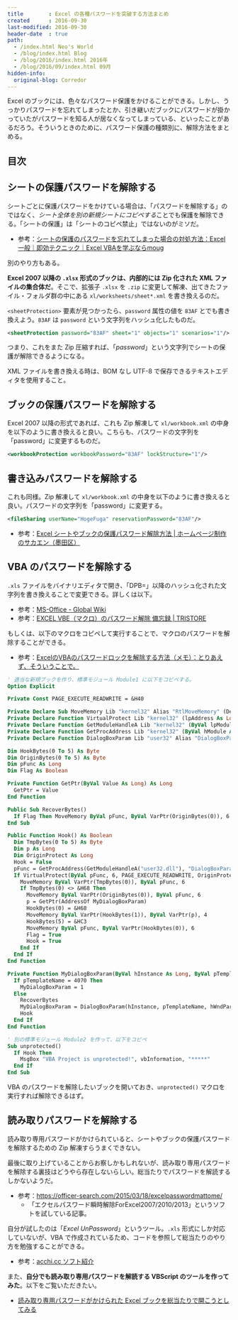 ```yaml
---
title        : Excel の各種パスワードを突破する方法まとめ
created      : 2016-09-30
last-modified: 2016-09-30
header-date  : true
path:
  - /index.html Neo's World
  - /blog/index.html Blog
  - /blog/2016/index.html 2016年
  - /blog/2016/09/index.html 09月
hidden-info:
  original-blog: Corredor
---
```


Excel のブックには、色々なパスワード保護をかけることができる。しかし、うっかりパスワードを忘れてしまったとか、引き継いだブックにパスワードが掛かっていたがパスワードを知る人が居なくなってしまっている、といったことがあるだろう。そういうときのために、パスワード保護の種類別に、解除方法をまとめる。

## 目次

## シートの保護パスワードを解除する

シートごとに保護パスワードをかけている場合は、「パスワードを解除する」のではなく、*シート全体を別の新規シートにコピペする*ことでも保護を解除できる。「シートの保護」は「シートのコピペ禁止」ではないのがミソだ。

- 参考：[シートの保護のパスワードを忘れてしまった場合の対処方法：Excel 一般｜即効テクニック｜Excel VBAを学ぶならmoug](http://www.moug.net/tech/exopr/0030095.html)

別のやり方もある。

**Excel 2007 以降の `.xlsx` 形式のブックは、内部的には Zip 化された XML ファイルの集合体だ**。そこで、拡張子 `.xlsx` を `.zip` に変更して解凍、出てきたファイル・フォルダ群の中にある `xl/worksheets/sheet*.xml` を書き換えるのだ。

`<sheetProtection>` 要素が見つかったら、`password` 属性の値を `83AF` とでも書き換えよう。`83AF` は `password` という文字列をハッシュ化したものだ。

```xml
<sheetProtection password="83AF" sheet="1" objects="1" scenarios="1"/>
```

つまり、これをまた Zip 圧縮すれば、「*password*」という文字列でシートの保護が解除できるようになる。

XML ファイルを書き換える時は、BOM なし UTF-8 で保存できるテキストエディタを使用すること。

## ブックの保護パスワードを解除する

Excel 2007 以降の形式であれば、これも Zip 解凍して `xl/workbook.xml` の中身を以下のように書き換えると良い。こちらも、パスワードの文字列を「password」に変更するものだ。

```xml
<workbookProtection workbookPassword="83AF" lockStructure="1"/>
```

## 書き込みパスワードを解除する

これも同様。Zip 解凍して `xl/workbook.xml` の中身を以下のように書き換えると良い。パスワードの文字列を「password」に変更する。

```xml
<fileSharing userName="HogeFuga" reservationPassword="83AF"/>
```

- 参考：[Excel シートやブックの保護パスワード解除方法 | ホームページ制作のサカエン（墨田区）](http://www.saka-en.com/office/excel-sheet-book-password-unlock/)

## VBA のパスワードを解除する

`.xls` ファイルをバイナリエディタで開き、「DPB=」以降のハッシュ化された文字列を書き換えることで変更できる。詳しくは以下。

- 参考：[MS-Office - Global Wiki](http://www.betatechnology.jp/pp/index.php?MS-Office#f830bc02)
- 参考：[EXCEL VBE（マクロ）のパスワード解除 備忘録 | TRISTORE](http://tristore.net/?p=238)

もしくは、以下のマクロをコピペして実行することで、マクロのパスワードを解除することができる。

- 参考：[ExcelのVBAのパスワードロックを解除する方法（メモ）：とりあえず、そういうことで。](http://s.webry.info/sp/hyano7.at.webry.info/201503/article_5.html)

```vb
' 適当な新規ブックを作り、標準モジュール Module1 に以下をコピペする。
Option Explicit

Private Const PAGE_EXECUTE_READWRITE = &H40

Private Declare Sub MoveMemory Lib "kernel32" Alias "RtlMoveMemory" (Destination As Long, Source As Long, ByVal Length As Long)
Private Declare Function VirtualProtect Lib "kernel32" (lpAddress As Long, ByVal dwSize As Long, ByVal flNewProtect As Long, lpflOldProtect As Long) As Long
Private Declare Function GetModuleHandleA Lib "kernel32" (ByVal lpModuleName As String) As Long
Private Declare Function GetProcAddress Lib "kernel32" (ByVal hModule As Long, ByVal lpProcName As String) As Long
Private Declare Function DialogBoxParam Lib "user32" Alias "DialogBoxParamA" (ByVal hInstance As Long, ByVal pTemplateName As Long, ByVal hWndParent As Long, ByVal lpDialogFunc As Long, ByVal dwInitParam As Long) As Integer

Dim HookBytes(0 To 5) As Byte
Dim OriginBytes(0 To 5) As Byte
Dim pFunc As Long
Dim Flag As Boolean

Private Function GetPtr(ByVal Value As Long) As Long
  GetPtr = Value
End Function

Public Sub RecoverBytes()
  If Flag Then MoveMemory ByVal pFunc, ByVal VarPtr(OriginBytes(0)), 6
End Sub

Public Function Hook() As Boolean
  Dim TmpBytes(0 To 5) As Byte
  Dim p As Long
  Dim OriginProtect As Long
  Hook = False
  pFunc = GetProcAddress(GetModuleHandleA("user32.dll"), "DialogBoxParamA")
  If VirtualProtect(ByVal pFunc, 6, PAGE_EXECUTE_READWRITE, OriginProtect) <> 0 Then
    MoveMemory ByVal VarPtr(TmpBytes(0)), ByVal pFunc, 6
    If TmpBytes(0) <> &H68 Then
      MoveMemory ByVal VarPtr(OriginBytes(0)), ByVal pFunc, 6
      p = GetPtr(AddressOf MyDialogBoxParam)
      HookBytes(0) = &H68
      MoveMemory ByVal VarPtr(HookBytes(1)), ByVal VarPtr(p), 4
      HookBytes(5) = &HC3
      MoveMemory ByVal pFunc, ByVal VarPtr(HookBytes(0)), 6
      Flag = True
      Hook = True
    End If
  End If
End Function

Private Function MyDialogBoxParam(ByVal hInstance As Long, ByVal pTemplateName As Long, ByVal hWndParent As Long, ByVal lpDialogFunc As Long, ByVal dwInitParam As Long) As Integer
  If pTemplateName = 4070 Then
    MyDialogBoxParam = 1
  Else
    RecoverBytes
    MyDialogBoxParam = DialogBoxParam(hInstance, pTemplateName, hWndParent, lpDialogFunc, dwInitParam)
    Hook
  End If
End Function

' 別の標準モジュール Module2 を作って、以下をコピペ
Sub unprotected()
  If Hook Then
    MsgBox "VBA Project is unprotected!", vbInformation, "*****"
  End If
End Sub
```

VBA のパスワードを解除したいブックを開いておき、`unprotected()` マクロを実行すれば解除できるはず。

## 読み取りパスワードを解除する

読み取り専用パスワードがかけられていると、シートやブックの保護パスワードを解除するための Zip 解凍すらうまくできない。

最後に取り上げていることからお察しかもしれないが、読み取り専用パスワードを解除する裏技はどうやら存在しないらしい。総当たりでパスワードを解読するしかないようだ。

- 参考：<https://officer-search.com/2015/03/18/excelpasswordmattome/>
  - 「エクセルパスワード瞬時解除ForExcel2007/2010/2013」というソフトを試している記事。

自分が試したのは「*Excel UnPassword*」というツール。`.xls` 形式にしか対応していないが、VBA で作成されているため、コードを参照して総当たりのやり方を勉強することができる。

- 参考：[acchi.cc ソフト紹介](http://www.acchi.cc/soft/eup/index.html)

また、**自分でも読み取り専用パスワードを解読する VBScript のツールを作ってみた**。以下をご覧いただきたい。

- [読み取り専用パスワードがかけられた Excel ブックを総当たりで開こうとしてみる](/blog/2016/10/13-01.html)
